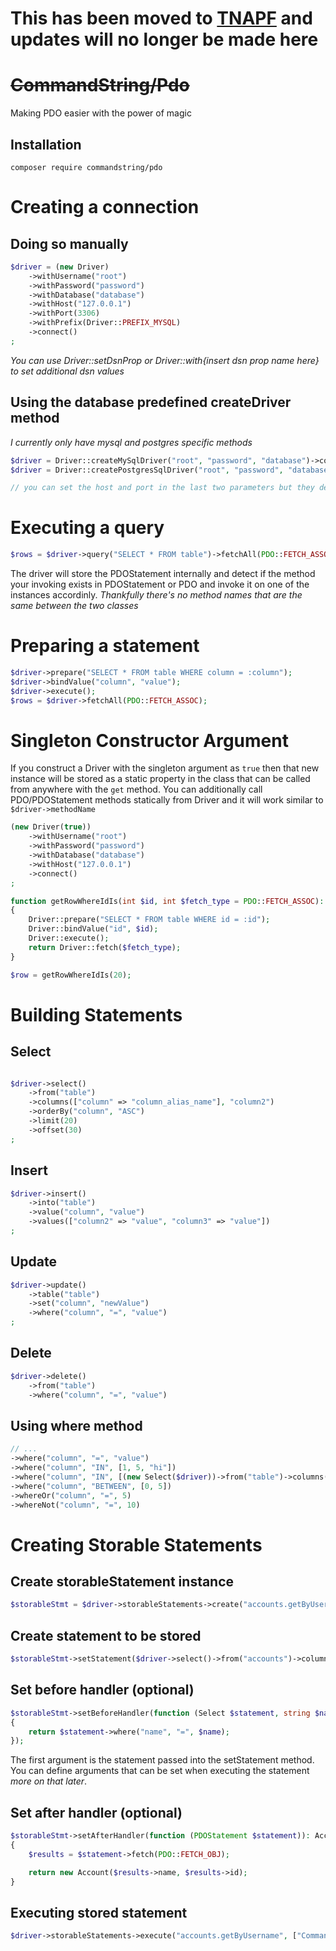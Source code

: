 # This has been moved to [TNAPF](https://github.com/tnapf/pdo) and updates will no longer be made here

# ~~CommandString/Pdo~~ #
Making PDO easier with the power of magic

## Installation
`composer require commandstring/pdo`

# Creating a connection
## Doing so manually
```php
$driver = (new Driver)
	->withUsername("root")
	->withPassword("password")
	->withDatabase("database")
	->withHost("127.0.0.1")
	->withPort(3306)
	->withPrefix(Driver::PREFIX_MYSQL)
	->connect()
;
```

*You can use Driver::setDsnProp or Driver::with{insert dsn prop name here} to set additional dsn values*

## Using the database predefined createDriver method

*I currently only have mysql and postgres specific methods*

```php
$driver = Driver::createMySqlDriver("root", "password", "database")->connect();
$driver = Driver::createPostgresSqlDriver("root", "password", "database")->connect();

// you can set the host and port in the last two parameters but they default to localhost and the default port of the service
```

# Executing a query
```php
$rows = $driver->query("SELECT * FROM table")->fetchAll(PDO::FETCH_ASSOC);
```
The driver will store the PDOStatement internally and detect if the method your invoking exists in PDOStatement or PDO and invoke it on one of the instances accordinly. *Thankfully there's no method names that are the same between the two classes*

# Preparing a statement
```php
$driver->prepare("SELECT * FROM table WHERE column = :column");
$driver->bindValue("column", "value");
$driver->execute();
$rows = $driver->fetchAll(PDO::FETCH_ASSOC);
```

# Singleton Constructor Argument
If you construct a Driver with the singleton argument as `true` then that new instance will be stored as a static property in the class that can be called from anywhere with the `get` method. You can additionally call PDO/PDOStatement methods statically from Driver and it will work similar to `$driver->methodName`
```php
(new Driver(true))
	->withUsername("root")
	->withPassword("password")
	->withDatabase("database")
	->withHost("127.0.0.1")
	->connect()
;

function getRowWhereIdIs(int $id, int $fetch_type = PDO::FETCH_ASSOC): mixed
{
	Driver::prepare("SELECT * FROM table WHERE id = :id");
	Driver::bindValue("id", $id);
	Driver::execute();
	return Driver::fetch($fetch_type);
}

$row = getRowWhereIdIs(20);
```

# Building Statements

## Select

```php

$driver->select()
    ->from("table")
    ->columns(["column" => "column_alias_name"], "column2")
    ->orderBy("column", "ASC")
    ->limit(20)
    ->offset(30)
;
```

## Insert

```php
$driver->insert()
    ->into("table")
    ->value("column", "value")
    ->values(["column2" => "value", "column3" => "value"])
;
```

## Update

```php
$driver->update()
    ->table("table")
    ->set("column", "newValue")
    ->where("column", "=", "value")
;
```

## Delete

```php
$driver->delete()
    ->from("table")
    ->where("column", "=", "value")
```

## Using where method

```php
// ...
->where("column", "=", "value")
->where("column", "IN", [1, 5, "hi"])
->where("column", "IN", [(new Select($driver))->from("table")->columns("column")])
->where("column", "BETWEEN", [0, 5])
->whereOr("column", "=", 5)
->whereNot("column", "=", 10)
```

# Creating Storable Statements

## Create storableStatement instance
```php
$storableStmt = $driver->storableStatements->create("accounts.getByUsername")
```

## Create statement to be stored
```php
$storableStmt->setStatement($driver->select()->from("accounts")->columns("name", "id"));
```

## Set before handler (optional)

```php
$storableStmt->setBeforeHandler(function (Select $statement, string $name): Select
{
    return $statement->where("name", "=", $name);
});
```
The first argument is the statement passed into the setStatement method. You can define arguments that can be set when executing the statement *more on that later*.

## Set after handler (optional)

```php
$storableStmt->setAfterHandler(function (PDOStatement $statement)): Account
{
    $results = $statement->fetch(PDO::FETCH_OBJ);

    return new Account($results->name, $results->id);
}
```

## Executing stored statement

```php
$driver->storableStatements->execute("accounts.getByUsername", ["Command_String"]);
```
